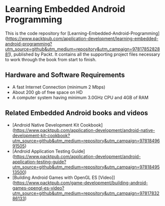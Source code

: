 # Learning Embedded Android Programming

This is the code repository for [Learning-Embedded-Android-Programming] (https://www.packtpub.com/application-development/learning-embedded-android-programming?utm_source=github&utm_medium=repository&utm_campaign=9781785282881), published by Packt. It contains all the supporting project files necessary to work through the book from start to finish.

## Hardware and Software Requirements

* A fast Internet Connection (minimum 2 Mbps)
* About 200 gb of free space on HD
* A computer system having minimum 3.0GHz CPU and 4GB of RAM


## Related Embedded Android  books and videos

* [Android Native Development Kit Cookbook] (https://www.packtpub.com/application-development/android-native-development-kit-cookbook?utm_source=github&utm_medium=repository&utm_campaign=9781849691505)
* [Android Application Testing Guide] (https://www.packtpub.com/application-development/android-application-testing-guide?utm_source=github&utm_medium=repository&utm_campaign=9781849513500)
* [Building Android Games with OpenGL ES [Video]] (https://www.packtpub.com/game-development/building-android-games-opengl-es-video?utm_source=github&utm_medium=repository&utm_campaign=9781783286133)
